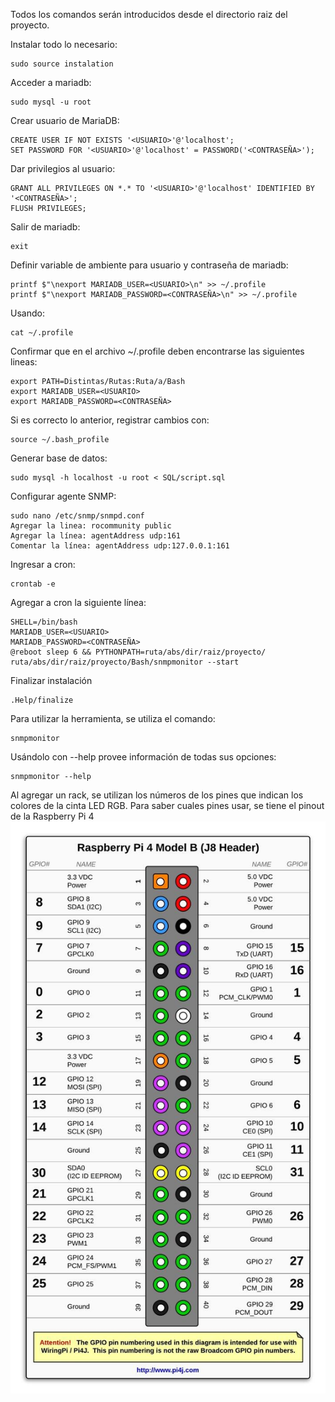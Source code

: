 Todos los comandos serán introducidos desde el directorio raiz del proyecto.

Instalar todo lo necesario:

    sudo source instalation
Acceder a mariadb: 

    sudo mysql -u root
Crear usuario de MariaDB:
    
    CREATE USER IF NOT EXISTS '<USUARIO>'@'localhost';
    SET PASSWORD FOR '<USUARIO>'@'localhost' = PASSWORD('<CONTRASEÑA>');
Dar privilegios al usuario:

    GRANT ALL PRIVILEGES ON *.* TO '<USUARIO>'@'localhost' IDENTIFIED BY '<CONTRASEÑA>';
    FLUSH PRIVILEGES;
Salir de mariadb:

    exit
Definir variable de ambiente para usuario y contraseña de mariadb:

    printf $"\nexport MARIADB_USER=<USUARIO>\n" >> ~/.profile
    printf $"\nexport MARIADB_PASSWORD=<CONTRASEÑA>\n" >> ~/.profile
Usando:

    cat ~/.profile
Confirmar que en el archivo ~/.profile deben encontrarse las siguientes lineas:
    
    export PATH=Distintas/Rutas:Ruta/a/Bash
    export MARIADB_USER=<USUARIO>
    export MARIADB_PASSWORD=<CONTRASEÑA>
Si es correcto lo anterior, registrar cambios con:
    
    source ~/.bash_profile
Generar base de datos:

    sudo mysql -h localhost -u root < SQL/script.sql
Configurar agente SNMP:
    
    sudo nano /etc/snmp/snmpd.conf
    Agregar la linea: rocommunity public
    Agregar la línea: agentAddress udp:161
    Comentar la línea: agentAddress udp:127.0.0.1:161
Ingresar a cron:

    crontab -e
Agregar a cron la siguiente línea:

    SHELL=/bin/bash
    MARIADB_USER=<USUARIO>
    MARIADB_PASSWORD=<CONTRASEÑA>
    @reboot sleep 6 && PYTHONPATH=ruta/abs/dir/raiz/proyecto/ ruta/abs/dir/raiz/proyecto/Bash/snmpmonitor --start
Finalizar instalación

    .Help/finalize


Para utilizar la herramienta, se utiliza el comando:
    
    snmpmonitor
Usándolo con --help provee información de todas sus opciones:
    
    snmpmonitor --help

Al agregar un rack, se utilizan los números de los pines que indican los colores de la cinta LED RGB. Para saber cuales pines usar, se tiene el pinout de la Raspberry Pi 4
![Raspberry Pi 4 Pinout](https://github.com/GLozada99/ProyectoSNMP/blob/master/RPi4-Pinout.jpg)

